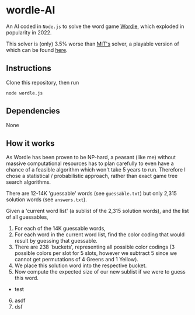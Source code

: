 # wordle-AI

An AI coded in `Node.js` to solve the word game [Wordle](https://www.nytimes.com/games/wordle/index.html), which exploded in popularity in 2022.

This solver is (only) 3.5% worse than [MIT's](https://auction-upload-files.s3.amazonaws.com/Wordle_Paper_Final.pdf) solver, a playable version of which can be found [here](http://wordle-page.s3-website-us-east-1.amazonaws.com/).

## Instructions

Clone this repository, then run
```
node wordle.js
```

## Dependencies
None

## How it works
As Wordle has been proven to be NP-hard, a peasant (like me) without massive computational resources has to plan carefully to even have a chance of a feasible algorithm which won't take 5 years to run. Therefore I chose a statistical / probabilistic approach, rather than exact game tree search algorithms.

There are 12-14K 'guessable' words (see `guessable.txt`) but only 2,315 solution words (see `answers.txt`).

Given a 'current word list' (a sublist of the 2,315 solution words), and the list of all guessables,
1. For each of the 14K guessable words,
2. For each word in the current word list, find the color coding that would result by guessing that guessable.
3. There are 238 'buckets', representing all possible color codings (3 possible colors per slot for 5 slots, however we subtract 5 since we cannot get permutations of 4 Greens and 1 Yellow).
4. We place this solution word into the respective bucket.
5. Now compute the expected size of our new sublist if we were to guess this word.
 - test
6. asdf
7. dsf
   

